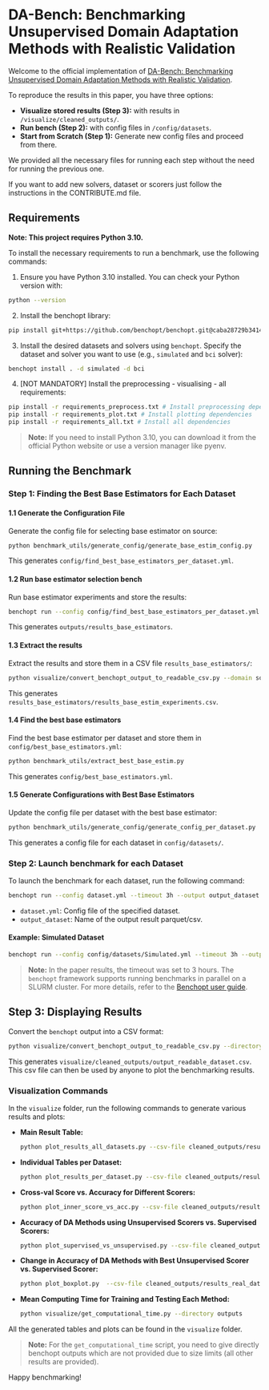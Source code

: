 # DA-Bench: Benchmarking Unsupervised Domain Adaptation Methods with Realistic Validation
Welcome to the official implementation of [DA-Bench: Benchmarking Unsupervised Domain Adaptation Methods with Realistic Validation](https://arxiv.org/abs).

To reproduce the results in this paper, you have three options:
- **Visualize stored results (Step 3):** with results in `/visualize/cleaned_outputs/`.
- **Run bench (Step 2):** with config files in `/config/datasets`.
- **Start from Scratch (Step 1):** Generate new config files and proceed from there.

We provided all the necessary files for running each step without the need for
running the previous one.

If you want to add new solvers, dataset or scorers just follow the instructions in the
CONTRIBUTE.md file.

## Requirements

**Note: This project requires Python 3.10.**

To install the necessary requirements to run a benchmark, use the following commands:

1. Ensure you have Python 3.10 installed. You can check your Python version with:
  ```bash
  python --version
  ```

2. Install the benchopt library:
  ```bash
  pip install git+https://github.com/benchopt/benchopt.git@caba28729b34146f66b7bcd2fb72c78500b6a450
  ```

3. Install the desired datasets and solvers using `benchopt`. Specify the dataset and solver you want to use (e.g., `simulated` and `bci` solver):
  ```bash
  benchopt install . -d simulated -d bci
  ```

4. [NOT MANDATORY] Install the preprocessing - visualising - all requirements:
  ```bash
  pip install -r requirements_preprocess.txt # Install preprocessing dependencies
  pip install -r requirements_plot.txt # Install plotting dependencies
  pip install -r requirements_all.txt # Install all dependencies
  ```

> **Note:** If you need to install Python 3.10, you can download it from the 
> official Python website or use a version manager like pyenv.


## Running the Benchmark

### Step 1: Finding the Best Base Estimators for Each Dataset

#### 1.1 Generate the Configuration File

Generate the config file for selecting base estimator on source:

```bash
python benchmark_utils/generate_config/generate_base_estim_config.py
```

This generates `config/find_best_base_estimators_per_dataset.yml`.

#### 1.2 Run base estimator selection bench

Run base estimator experiments and store the results:

```bash
benchopt run --config config/find_best_base_estimators_per_dataset.yml --output results_base_estimators --no-plot --no-html
```

This generates `outputs/results_base_estimators`.

#### 1.3 Extract the results

Extract the results and store them in a CSV file `results_base_estimators/`:

```bash
python visualize/convert_benchopt_output_to_readable_csv.py --domain source --directory outputs --output results_base_estimators --file_name results_base_estim_experiments
```

This generates `results_base_estimators/results_base_estim_experiments.csv`.

#### 1.4 Find the best base estimators

Find the best base estimator per dataset and store them in `config/best_base_estimators.yml`:

```bash
python benchmark_utils/extract_best_base_estim.py
```

This generates `config/best_base_estimators.yml`.

#### 1.5 Generate Configurations with Best Base Estimators

Update the config file per dataset with the best base estimator:

```bash
python benchmark_utils/generate_config/generate_config_per_dataset.py
```

This generates a config file for each dataset in `config/datasets/`.

### Step 2: Launch benchmark for each Dataset

To launch the benchmark for each dataset, run the following command:

```bash
benchopt run --config dataset.yml --timeout 3h --output output_dataset --no-plot --no-html
```

- `dataset.yml`: Config file of the specified dataset.
- `output_dataset`: Name of the output result parquet/csv.

#### Example: Simulated Dataset

```bash
benchopt run --config config/datasets/Simulated.yml --timeout 3h --output output_simulated --no-plot --no-html
```

> **Note:** In the paper results, the timeout was set to 3 hours.
> The `benchopt` framework supports running benchmarks in parallel on a SLURM cluster. For more details, refer to the [Benchopt user guide](https://benchopt.github.io/user_guide/advanced.html).

## Step 3: Displaying Results

Convert the `benchopt` output into a CSV format:

```bash
python visualize/convert_benchopt_output_to_readable_csv.py --directory outputs --domain target --file_name output_readable_dataset
```

This generates `visualize/cleaned_outputs/output_readable_dataset.csv`. This csv file can then be used by anyone to plot the benchmarking results.

### Visualization Commands

In the `visualize` folder, run the following commands to generate various results and plots:

- **Main Result Table:**
  ```bash
  python plot_results_all_datasets.py --csv-file cleaned_outputs/results_real_datasets_experiments.csv --csv-file-simulated cleaned_outputs/results_simulated_datasets_experiments.csv
  ```
- **Individual Tables per Dataset:**
  ```bash
  python plot_results_per_dataset.py --csv-file cleaned_outputs/results_real_datasets_experiments.csv --dataset BCI
  ```
- **Cross-val Score vs. Accuracy for Different Scorers:**
  ```bash
  python plot_inner_score_vs_acc.py --csv-file cleaned_outputs/results_real_datasets_experiments.csv
  ```
- **Accuracy of DA Methods using Unsupervised Scorers vs. Supervised Scorers:**
  ```bash
  python plot_supervised_vs_unsupervised.py --csv-file cleaned_outputs/results_real_datasets_experiments.csv
  ```
- **Change in Accuracy of DA Methods with Best Unsupervised Scorer vs. Supervised Scorer:**
  ```bash
  python plot_boxplot.py  --csv-file cleaned_outputs/results_real_datasets_experiments.csv
  ```
- **Mean Computing Time for Training and Testing Each Method:**
  ```bash
  python visualize/get_computational_time.py --directory outputs
  ```

All the generated tables and plots can be found in the `visualize` folder.

> **Note:** For the `get_computational_time` script, you need to give directly
> benchopt outputs which are not provided due to size limits (all other results
> are provided).


Happy benchmarking!
